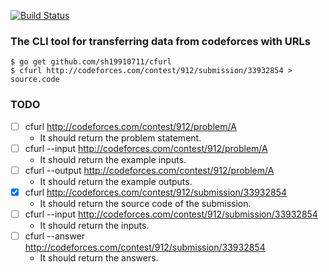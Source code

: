 [![Build Status](https://travis-ci.org/sh19910711/cfurl.svg?branch=master)](https://travis-ci.org/sh19910711/cfurl)

### The CLI tool for transferring data from codeforces with URLs

```
$ go get github.com/sh19910711/cfurl
$ cfurl http://codeforces.com/contest/912/submission/33932854 > source.code
```

### TODO

- [ ] cfurl http://codeforces.com/contest/912/problem/A
	- It should return the problem statement.
- [ ] cfurl --input http://codeforces.com/contest/912/problem/A
	- It should return the example inputs.
- [ ] cfurl --output http://codeforces.com/contest/912/problem/A
	- It should return the example outputs.
- [x] cfurl http://codeforces.com/contest/912/submission/33932854
	- It should return the source code of the submission.
- [ ] cfurl --input http://codeforces.com/contest/912/submission/33932854
	- It should return the inputs.
- [ ] cfurl --answer http://codeforces.com/contest/912/submission/33932854
	- It should return the answers.
